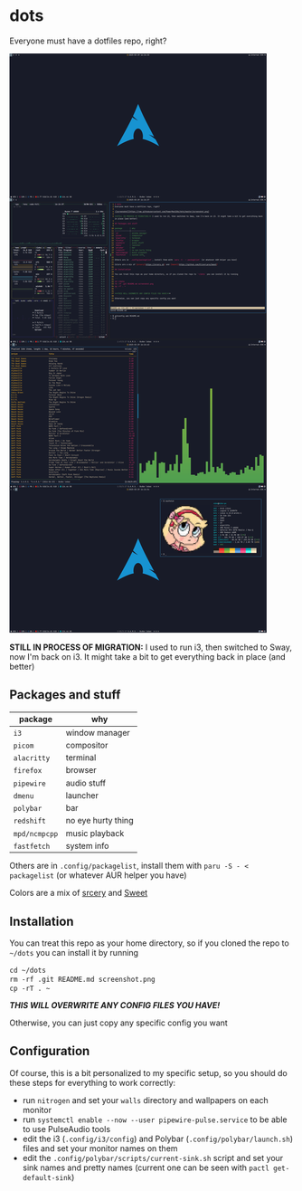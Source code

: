 # dots
Everyone must have a dotfiles repo, right?

![screenshot](https://raw.githubusercontent.com/PowerMan2206/dots/master/screenshot.png)

**STILL IN PROCESS OF MIGRATION:** I used to run i3, then switched to Sway, now I'm back on i3. It might take a bit to get everything back in place (and better)

## Packages and stuff

package       | why
--------------|--------------
`i3`          | window manager
`picom`       | compositor
`alacritty`   | terminal
`firefox`     | browser
`pipewire`    | audio stuff
`dmenu`       | launcher
`polybar`     | bar
`redshift`    | no eye hurty thing
`mpd/ncmpcpp` | music playback
`fastfetch`   | system info

Others are in `.config/packagelist`, install them with `paru -S - < packagelist` (or whatever AUR helper you have)

Colors are a mix of [srcery](https://srcery.sh) and [Sweet](https://github.com/EliverLara/Sweet)

## Installation

You can treat this repo as your home directory, so if you cloned the repo to `~/dots` you can install it by running

```
cd ~/dots
rm -rf .git README.md screenshot.png
cp -rT . ~
```

***THIS WILL OVERWRITE ANY CONFIG FILES YOU HAVE!***

Otherwise, you can just copy any specific config you want

## Configuration

Of course, this is a bit personalized to my specific setup, so you should do these steps for everything to work correctly:

- run `nitrogen` and set your `walls` directory and wallpapers on each monitor
- run `systemctl enable --now --user pipewire-pulse.service` to be able to use PulseAudio tools
- edit the i3 (`.config/i3/config`) and Polybar (`.config/polybar/launch.sh`) files and set your monitor names on them
- edit the `.config/polybar/scripts/current-sink.sh` script and set your sink names and pretty names (current one can be seen with `pactl get-default-sink`)
